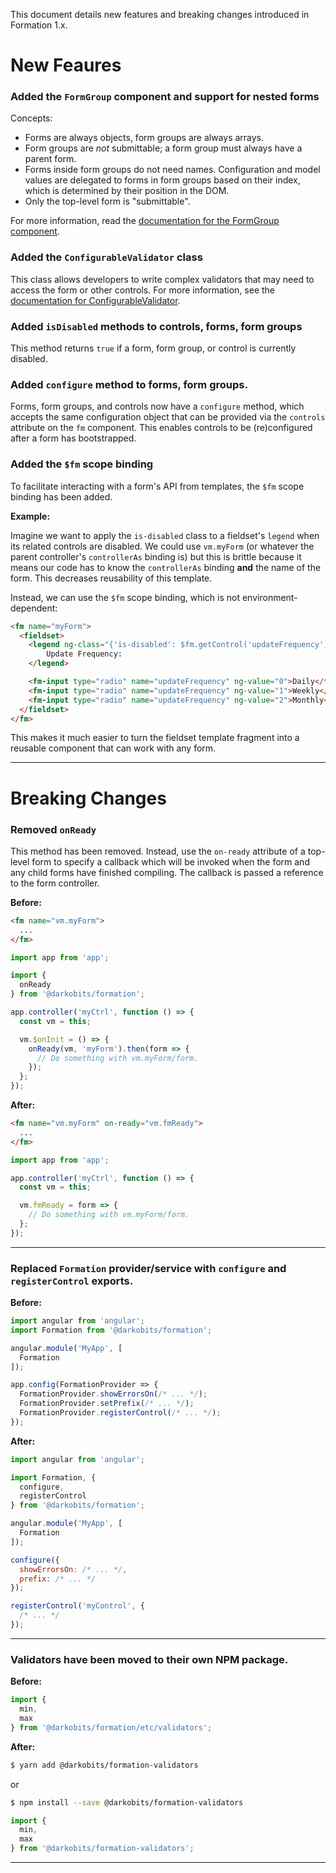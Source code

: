 This document details new features and breaking changes introduced in Formation 1.x.

# New Feaures

### Added the `FormGroup` component and support for nested forms

Concepts:
- Forms are always objects, form groups are always arrays.
- Form groups are *not* submittable; a form group must always have a parent form.
- Forms inside form groups do not need names. Configuration and model values are delegated to forms in form groups based on their index, which is determined by their position in the DOM.
- Only the top-level form is "submittable".

For more information, read the [documentation for the FormGroup component](/packages/formation/src/components/FormGroup).

### Added the `ConfigurableValidator` class

This class allows developers to write complex validators that may need to access the form or other controls. For more information, see the [documentation for ConfigurableValidator](/packages/formation/src/classes/ConfigurableValidator).

### Added `isDisabled` methods to controls, forms, form groups

This method returns `true` if a form, form group, or control is currently disabled.

### Added `configure` method to forms, form groups.

Forms, form groups, and controls now have a `configure` method, which accepts the same configuration object that can be provided via the `controls` attribute on the `fm` component. This enables controls to be (re)configured after a form has bootstrapped.

### Added the `$fm` scope binding

To facilitate interacting with a form's API from templates, the `$fm` scope binding has been added.

**Example:**

Imagine we want to apply the `is-disabled` class to a fieldset's `legend` when its related controls are disabled. We could use `vm.myForm` (or whatever the parent controller's `controllerAs` binding is) but this is brittle because it means our code has to know the `controllerAs` binding **and** the name of the form. This decreases reusability of this template.

Instead, we can use the `$fm` scope binding, which is not environment-dependent:

```html
<fm name="myForm">
  <fieldset>
    <legend ng-class="{'is-disabled': $fm.getControl('updateFrequency').isDisabled()}">
        Update Frequency:
    </legend>

    <fm-input type="radio" name="updateFrequency" ng-value="0">Daily</fm-input>
    <fm-input type="radio" name="updateFrequency" ng-value="1">Weekly</fm-input>
    <fm-input type="radio" name="updateFrequency" ng-value="2">Monthly</fm-input>
  </fieldset>
</fm>
```

This makes it much easier to turn the fieldset template fragment into a reusable component that can work with any form.

---

# Breaking Changes

### Removed `onReady`

This method has been removed. Instead, use the `on-ready` attribute of a top-level form to specify a callback which will be invoked when the form and any child forms have finished compiling. The callback is passed a reference to the form controller.

**Before:**

```html
<fm name="vm.myForm">
  ...
</fm>
```

```js
import app from 'app';

import {
  onReady
} from '@darkobits/formation';

app.controller('myCtrl', function () => {
  const vm = this;

  vm.$onInit = () => {
    onReady(vm, 'myForm').then(form => {
      // Do something with vm.myForm/form.
    });
  };
});
```

**After:**

```html
<fm name="vm.myForm" on-ready="vm.fmReady">
  ...
</fm>
```

```js
import app from 'app';

app.controller('myCtrl', function () => {
  const vm = this;

  vm.fmReady = form => {
    // Do something with vm.myForm/form.
  };
});
```

---

### Replaced `Formation` provider/service with `configure` and `registerControl` exports.

**Before:**

```js
import angular from 'angular';
import Formation from '@darkobits/formation';

angular.module('MyApp', [
  Formation
]);

app.config(FormationProvider => {
  FormationProvider.showErrorsOn(/* ... */);
  FormationProvider.setPrefix(/* ... */);
  FormationProvider.registerControl(/* ... */);
});
```

**After:**

```js
import angular from 'angular';

import Formation, {
  configure,
  registerControl
} from '@darkobits/formation';

angular.module('MyApp', [
  Formation
]);

configure({
  showErrorsOn: /* ... */,
  prefix: /* ... */
});

registerControl('myControl', {
  /* ... */
});
```

---

### Validators have been moved to their own NPM package.

**Before:**

```js
import {
  min,
  max
} from '@darkobits/formation/etc/validators';
```

**After:**

```bash
$ yarn add @darkobits/formation-validators
```

or

```bash
$ npm install --save @darkobits/formation-validators
```

```js
import {
  min,
  max
} from '@darkobits/formation-validators';
```

---
